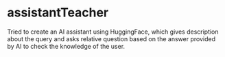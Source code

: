 # assistantTeacher
Tried to create an AI assistant using HuggingFace, which gives description about the query and asks relative question based on the answer provided by AI to check the knowledge of the user.
